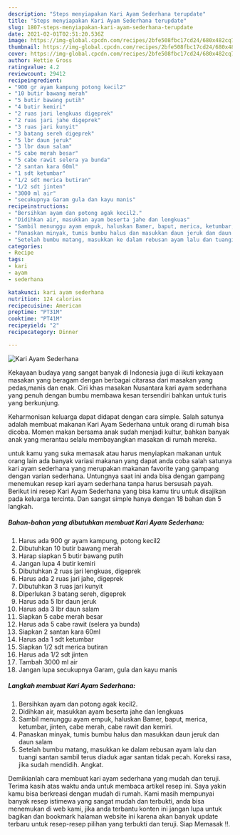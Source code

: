 ```yaml
---
description: "Steps menyiapakan Kari Ayam Sederhana terupdate"
title: "Steps menyiapakan Kari Ayam Sederhana terupdate"
slug: 1807-steps-menyiapakan-kari-ayam-sederhana-terupdate
date: 2021-02-01T02:51:20.536Z
image: https://img-global.cpcdn.com/recipes/2bfe508fbc17cd24/680x482cq70/kari-ayam-sederhana-foto-resep-utama.jpg
thumbnail: https://img-global.cpcdn.com/recipes/2bfe508fbc17cd24/680x482cq70/kari-ayam-sederhana-foto-resep-utama.jpg
cover: https://img-global.cpcdn.com/recipes/2bfe508fbc17cd24/680x482cq70/kari-ayam-sederhana-foto-resep-utama.jpg
author: Hettie Gross
ratingvalue: 4.2
reviewcount: 29412
recipeingredient:
- "900 gr ayam kampung potong kecil2"
- "10 butir bawang merah"
- "5 butir bawang putih"
- "4 butir kemiri"
- "2 ruas jari lengkuas digeprek"
- "2 ruas jari jahe digeprek"
- "3 ruas jari kunyit"
- "3 batang sereh digeprek"
- "5 lbr daun jeruk"
- "3 lbr daun salam"
- "5 cabe merah besar"
- "5 cabe rawit selera ya bunda"
- "2 santan kara 60ml"
- "1 sdt ketumbar"
- "1/2 sdt merica butiran"
- "1/2 sdt jinten"
- "3000 ml air"
- "secukupnya Garam gula dan kayu manis"
recipeinstructions:
- "Bersihkan ayam dan potong agak kecil2."
- "Didihkan air, masukkan ayam beserta jahe dan lengkuas"
- "Sambil menunggu ayam empuk, haluskan Bamer, baput, merica, ketumbar, jinten, cabe merah, cabe rawit dan kemiri."
- "Panaskan minyak, tumis bumbu halus dan masukkan daun jeruk dan daun salam"
- "Setelah bumbu matang, masukkan ke dalam rebusan ayam lalu dan tuangi santan sambil terus diaduk agar santan tidak pecah. Koreksi rasa, jika sudah mendidih. Angkat."
categories:
- Recipe
tags:
- kari
- ayam
- sederhana

katakunci: kari ayam sederhana 
nutrition: 124 calories
recipecuisine: American
preptime: "PT31M"
cooktime: "PT41M"
recipeyield: "2"
recipecategory: Dinner

---
```



![Kari Ayam Sederhana](https://img-global.cpcdn.com/recipes/2bfe508fbc17cd24/680x482cq70/kari-ayam-sederhana-foto-resep-utama.jpg)

Kekayaan budaya yang sangat banyak di Indonesia juga di ikuti kekayaan masakan yang beragam dengan berbagai citarasa dari masakan yang pedas,manis dan enak. Ciri khas masakan Nusantara kari ayam sederhana yang penuh dengan bumbu membawa kesan tersendiri bahkan untuk turis yang berkunjung.


Keharmonisan keluarga dapat didapat dengan cara simple. Salah satunya adalah membuat makanan Kari Ayam Sederhana untuk orang di rumah bisa dicoba. Momen makan bersama anak sudah menjadi kultur, bahkan banyak anak yang merantau selalu membayangkan masakan di rumah mereka.



untuk kamu yang suka memasak atau harus menyiapkan makanan untuk orang lain ada banyak variasi makanan yang dapat anda coba salah satunya kari ayam sederhana yang merupakan makanan favorite yang gampang dengan varian sederhana. Untungnya saat ini anda bisa dengan gampang menemukan resep kari ayam sederhana tanpa harus bersusah payah.
Berikut ini resep Kari Ayam Sederhana yang bisa kamu tiru untuk disajikan pada keluarga tercinta. Dan sangat simple hanya dengan 18 bahan dan 5 langkah.


<!--inarticleads1-->

##### Bahan-bahan yang dibutuhkan membuat Kari Ayam Sederhana:

1. Harus ada 900 gr ayam kampung, potong kecil2
1. Dibutuhkan 10 butir bawang merah
1. Harap siapkan 5 butir bawang putih
1. Jangan lupa 4 butir kemiri
1. Dibutuhkan 2 ruas jari lengkuas, digeprek
1. Harus ada 2 ruas jari jahe, digeprek
1. Dibutuhkan 3 ruas jari kunyit
1. Diperlukan 3 batang sereh, digeprek
1. Harus ada 5 lbr daun jeruk
1. Harus ada 3 lbr daun salam
1. Siapkan 5 cabe merah besar
1. Harus ada 5 cabe rawit (selera ya bunda)
1. Siapkan 2 santan kara 60ml
1. Harus ada 1 sdt ketumbar
1. Siapkan 1/2 sdt merica butiran
1. Harus ada 1/2 sdt jinten
1. Tambah 3000 ml air
1. Jangan lupa secukupnya Garam, gula dan kayu manis




<!--inarticleads2-->

##### Langkah membuat  Kari Ayam Sederhana:

1. Bersihkan ayam dan potong agak kecil2.
1. Didihkan air, masukkan ayam beserta jahe dan lengkuas
1. Sambil menunggu ayam empuk, haluskan Bamer, baput, merica, ketumbar, jinten, cabe merah, cabe rawit dan kemiri.
1. Panaskan minyak, tumis bumbu halus dan masukkan daun jeruk dan daun salam
1. Setelah bumbu matang, masukkan ke dalam rebusan ayam lalu dan tuangi santan sambil terus diaduk agar santan tidak pecah. Koreksi rasa, jika sudah mendidih. Angkat.




Demikianlah cara membuat kari ayam sederhana yang mudah dan teruji. Terima kasih atas waktu anda untuk membaca artikel resep ini. Saya yakin kamu bisa berkreasi dengan mudah di rumah. Kami masih mempunyai banyak resep istimewa yang sangat mudah dan terbukti, anda bisa menemukan di web kami, jika anda terbantu konten ini jangan lupa untuk bagikan dan bookmark halaman website ini karena akan banyak update terbaru untuk resep-resep pilihan yang terbukti dan teruji. Siap Memasak !!. 
